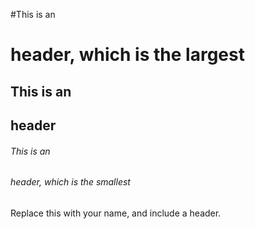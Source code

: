 #This is an <h1> header, which is the largest
 ## This is an <h2> header
###### This is an <h6> header, which is the smallest
Replace this with your name, and include a header.
